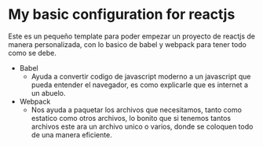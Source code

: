 # My basic configuration for reactjs

Este es un pequeño template para poder empezar un proyecto de reactjs de manera personalizada,
con lo basico de babel y webpack para tener todo como se debe.

- Babel
  - Ayuda a convertir codigo de javascript moderno a un javascript que pueda entender el navegador, es como explicarle que es internet a un abuelo.
- Webpack
  - Nos ayuda a paquetar los archivos que necesitamos, tanto como estatico como otros archivos, lo bonito que si tenemos tantos archivos este ara un archivo unico o varios, donde se coloquen todo de una manera eficiente.